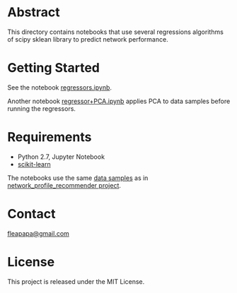 # Abstract

This directory contains notebooks that use several regressions algorithms of scipy sklean 
library to predict network performance. 

# Getting Started

See the notebook [regressors.ipynb](https://github.com/fleapapa/network_performance_prediction/blob/master/sklearn/regressors.ipynb).

Another notebook [regressor+PCA.ipynb](https://github.com/fleapapa/network_performance_prediction/blob/master/sklearn/regressor%2BPCA.ipynb) applies PCA to data samples before running the regressors.

# Requirements

* Python 2.7, Jupyter Notebook
* [scikit-learn](http://scikit-learn.org/stable/)

The notebooks use the same [data samples](https://github.com/fleapapa/network_profile_recommender/tree/master/data) as in [network_profile_recommender project](https://github.com/fleapapa/network_profile_recommender). 

# Contact

fleapapa@gmail.com


# License

This project is released under the MIT License.
